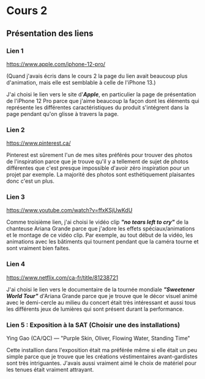 # Cours 2
## Présentation des liens

### Lien 1 
https://www.apple.com/iphone-12-pro/

(Quand j'avais écris dans le cours 2 la page du lien avait beaucoup plus d'animation, mais elle est semblable à celle de l'iPhone 13.)

J'ai choisi le lien vers le site d'___Apple___, en particulier la page de présentation de l'iPhone 12 Pro parce que j'aime beaucoup la façon dont les éléments qui représente les différentes caractéristiques du produit s'intégrent dans la page pendant qu'on glisse à travers la page.

### Lien 2 
https://www.pinterest.ca/

Pinterest est sûrement l'un de mes sites préférés pour trouver des photos de l'inspiration parce que je trouve qu'il y a tellement de sujet de photos différentes que c'est presque impossible d'avoir zéro inspiration pour un projet par exemple. La majorité des photos sont esthétiquement plaisantes donc c'est un plus.

### Lien 3 
https://www.youtube.com/watch?v=ffxKSjUwKdU

Comme troisième lien, j'ai choisi le vidéo clip ___"no tears left to cry"___ de la chanteuse Ariana Grande parce que j'adore les effets spéciaux/animations et le montage de ce vidéo clip. Par exemple, au tout début de la vidéo, les animations avec les bâtiments qui tournent pendant que la caméra tourne et sont vraiment bien faites.

### Lien 4 
https://www.netflix.com/ca-fr/title/81238721

J'ai choisi le lien vers le documentaire de la tournée mondiale ___"Sweetener World Tour"___ d'Ariana Grande parce que je trouve que le décor visuel animé avec le demi-cercle au milieu du concert était très intéressant et aussi tous les différents jeux de lumières qui sont présent durant la performance.

### Lien 5 : Exposition à la SAT (Choisir une des installations)
Ying Gao (CA/QC) — "Purple Skin, Oliver, Flowing Water, Standing Time"

Cette installion dans l'exposition était ma préférée même si elle était un peu simple parce que je trouve que les créations véstimentaires avant-gardistes sont très intriguantes. J'avais aussi vraiment aimé le choix de matériel pour les tenues était vraiment attrayant.
